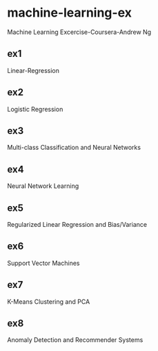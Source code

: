 # machine-learning-ex
Machine Learning Excercise-Coursera-Andrew Ng

## ex1
Linear-Regression
## ex2
Logistic Regression
## ex3
Multi-class Classification and Neural Networks
## ex4
Neural Network Learning
## ex5
Regularized Linear Regression and Bias/Variance
## ex6
Support Vector Machines
## ex7
K-Means Clustering and PCA
## ex8
Anomaly Detection and Recommender Systems
